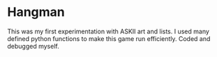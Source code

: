 # Hangman
This was my first experimentation with ASKII art and lists. I used many defined python functions to make this game run efficiently.
Coded and debugged myself.
